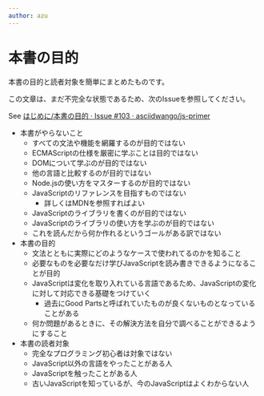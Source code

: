 ```yaml
---
author: azu
---
```


# 本書の目的

本書の目的と読者対象を簡単にまとめたものです。

この文章は、まだ不完全な状態であるため、次のIssueを参照してください。

See [はじめに/本書の目的 · Issue #103 · asciidwango/js-primer](https://github.com/asciidwango/js-primer/issues/103 "はじめに/本書の目的 · Issue #103 · asciidwango/js-primer")

- 本書がやらないこと
    - すべての文法や機能を網羅するのが目的ではない
    - ECMAScriptの仕様を厳密に学ぶことは目的ではない
    - DOMについて学ぶのが目的ではない
    - 他の言語と比較するのが目的ではない
    - Node.jsの使い方をマスターするのが目的ではない
    - JavaScriptのリファレンスを目指すものではない
        - 詳しくはMDNを参照すればよい
    - JavaScriptのライブラリを書くのが目的ではない
    - JavaScriptのライブラリの使い方を学ぶのが目的ではない
    - これを読んだから何か作れるというゴールがある訳ではない
- 本書の目的
    - 文法とともに実際にどのようなケースで使われてるのかを知ること
    - 必要なものを必要なだけ学びJavaScriptを読み書きできるようになることが目的
    - JavaScriptは変化を取り入れている言語であるため、JavaScriptの変化に対して対応できる基礎をつけていく
        - 過去にGood Partsと呼ばれていたものが良くないものとなっていることがある
    - 何か問題があるときに、その解決方法を自分で調べることができるようにすること
- 本書の読者対象
    - 完全なプログラミング初心者は対象ではない
    - JavaScript以外の言語をやったことがある人
    - JavaScriptを触ったことがある人
    - 古いJavaScriptを知っているが、今のJavaScriptはよくわからない人
